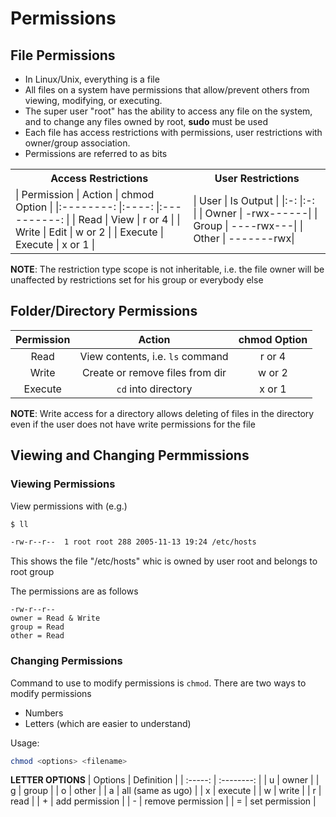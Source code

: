 # Permissions

## File Permissions

- In Linux/Unix, everything is a file
- All files on a system have permissions that allow/prevent others from viewing, modifying, or executing.
- The super user "root" has the ability to access any file on the system, and to change any files owned by root, **sudo** must be used
- Each file has access restrictions with permissions, user restrictions with owner/group association.
- Permissions are referred to as bits
<table>
<tr><th>Access Restrictions</th><th>User Restrictions</th></tr>
<tr>
<td>
| Permission | Action | chmod Option |
|:--------: |:----: |:----------: |
| Read | View | r or 4 |
| Write | Edit | w or 2 |
| Execute | Execute | x or 1 |
</td>
<td>
| User | Is Output |
|:-: |:-: |
| Owner | -rwx------|
| Group | ----rwx---|
| Other | -------rwx|
</td>
</tr>
</table>


**NOTE**: The restriction type scope is not inheritable, i.e. the file owner will be unaffected by restrictions set for his group or everybody else

## Folder/Directory Permissions

| Permission | Action | chmod Option |
|:--------: |:----: |:----------: |
| Read | View contents, i.e. ``ls`` command | r or 4 |
| Write | Create or remove files from dir | w or 2 |
| Execute | ``cd`` into directory | x or 1 |

**NOTE**: Write access for a directory allows deleting of files in the directory even if the user does not have write permissions for the file

## Viewing and Changing Permmissions

### Viewing Permissions

View permissions with (e.g.)
```bash
$ ll

-rw-r--r--  1 root root 288 2005-11-13 19:24 /etc/hosts
```
This shows the file "/etc/hosts" whic is owned by user root and belongs to root group

The permissions are as follows
```
-rw-r--r--
owner = Read & Write
group = Read
other = Read
```

### Changing Permissions

Command to use to modify permissions is ``chmod``. There are two ways to modify permissions
- Numbers
- Letters (which are easier to understand)

Usage:
```bash
chmod <options> <filename>
```
**LETTER OPTIONS**
| Options | Definition |
| :-----: | :--------: |
| u | owner |
| g | group |
| o | other |
| a | all (same as ugo) |
| x | execute |
| w | write |
| r | read |
| + | add permission |
| - | remove permission |
| = | set permission |

